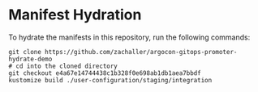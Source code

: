 # Manifest Hydration

To hydrate the manifests in this repository, run the following commands:

```shell
git clone https://github.com/zachaller/argocon-gitops-promoter-hydrate-demo
# cd into the cloned directory
git checkout e4a67e14744438c1b328f0e698ab1db1aea7bbdf
kustomize build ./user-configuration/staging/integration
```
